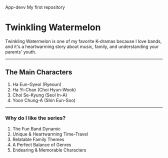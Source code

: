 App-devv
My first repository
# Twinkling Watermelon

Twinkling Watermelon is one of my favorite K-dramas because I love bands, and it's a heartwarming story about music, family, and understanding your parents' youth.

---

## The Main Characters
1. Ha Eun-Gyeol (Ryeoun)
2. Ha Yi-Chan (Choi Hyun-Wook)
3. Choi Se-Kyung (Seol In-A)
4. Yoon Chung-A (Shin Eun-Soo)

---

### Why do I like the series?
1. The Fun Band Dynamic
2. Unique & Heartwarming Time-Travel
3. Relatable Family Themes
4. A Perfect Balance of Genres
5. Endearing & Memorable Characters
